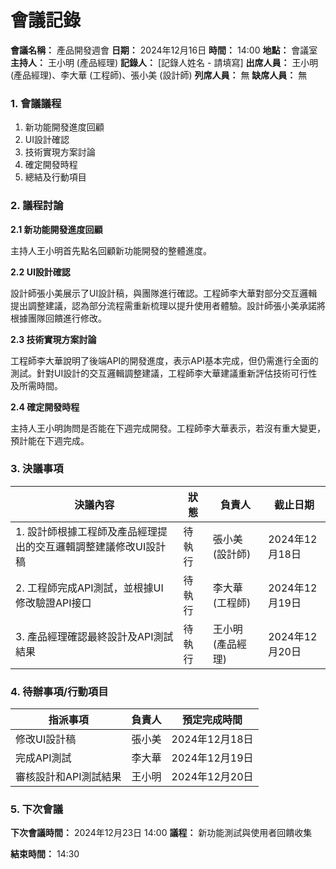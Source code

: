 # 會議記錄

**會議名稱：** 產品開發週會
**日期：** 2024年12月16日
**時間：** 14:00
**地點：** 會議室
**主持人：** 王小明 (產品經理)
**記錄人：** [記錄人姓名 - 請填寫]
**出席人員：** 王小明 (產品經理)、李大華 (工程師)、張小美 (設計師)
**列席人員：** 無
**缺席人員：** 無

### 1. 會議議程

1. 新功能開發進度回顧
2. UI設計確認
3. 技術實現方案討論
4. 確定開發時程
5. 總結及行動項目

### 2. 議程討論

**2.1 新功能開發進度回顧**

主持人王小明首先點名回顧新功能開發的整體進度。

**2.2 UI設計確認**

設計師張小美展示了UI設計稿，與團隊進行確認。工程師李大華對部分交互邏輯提出調整建議，認為部分流程需重新梳理以提升使用者體驗。設計師張小美承諾將根據團隊回饋進行修改。

**2.3 技術實現方案討論**

工程師李大華說明了後端API的開發進度，表示API基本完成，但仍需進行全面的測試。針對UI設計的交互邏輯調整建議，工程師李大華建議重新評估技術可行性及所需時間。

**2.4 確定開發時程**

主持人王小明詢問是否能在下週完成開發。工程師李大華表示，若沒有重大變更，預計能在下週完成。

### 3. 決議事項

| 決議內容 | 狀態 | 負責人 | 截止日期 |
|---|---|---|---|
| 1. 設計師根據工程師及產品經理提出的交互邏輯調整建議修改UI設計稿 | 待執行 | 張小美 (設計師) | 2024年12月18日 |
| 2. 工程師完成API測試，並根據UI修改驗證API接口 | 待執行 | 李大華 (工程師) | 2024年12月19日 |
| 3. 產品經理確認最終設計及API測試結果 | 待執行 | 王小明 (產品經理) | 2024年12月20日 |

### 4. 待辦事項/行動項目

| 指派事項 | 負責人 | 預定完成時間 |
|---|---|---|
| 修改UI設計稿 | 張小美 | 2024年12月18日 |
| 完成API測試 | 李大華 | 2024年12月19日 |
| 審核設計和API測試結果 | 王小明 | 2024年12月20日 |

### 5. 下次會議

**下次會議時間：** 2024年12月23日 14:00
**議程：**  新功能測試與使用者回饋收集

**結束時間：** 14:30
